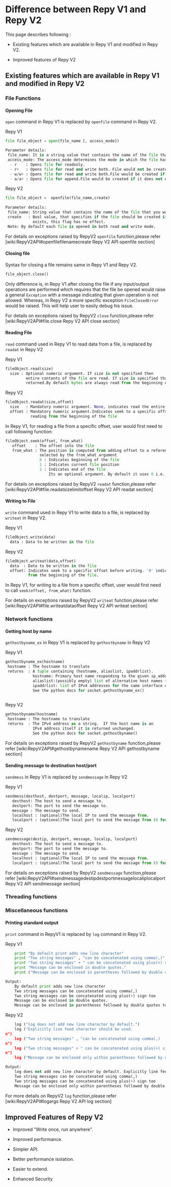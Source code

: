 # Difference between Repy V1 and Repy V2

This page describes following : 

 * Existing features which are available in Repy V1 and modified in Repy V2.

 * Improved features of Repy V2



## Existing features which are available in Repy V1 and modified in Repy V2

### File Functions

#### Opening File
```open``` command in Repy V1 is replaced by ```openfile``` command in Repy V2. 

Repy V1
```python
file file_object = open(file_name [, access_mode])

Parameter details:
 file_name: It is a string value that contains the name of the file that you want to access.
 access_mode: The access_mode determines the mode in which the file has to be opened,
  - r    : Opens file for readonly.
  - r+   : Opens file for read and write both. File would not be created if it does not exist
  - w/w+ : Opens file for read and write both.File would be created if it does not exist
  - a/a+ : Opens file for append.File would be created if it does not exist.
```
Repy V2
```python
file file_object =  openfile(file_name,create)
 
Parameter details:
 file_name: String value that contains the name of the file that you want to access.
 create   : Bool value, that specifies if the file should be created if it does not exist. If the file  
            exists, this flag has no effect.
 Note: By default each file is opened in both read and write mode.
```

For details on exceptions raised by RepyV2 ```openfile``` function,please refer  [wiki:RepyV2API#openfilefilenamecreate Repy V2 API openfile section]

#### Closing file

Syntax for closing a file remains same in Repy V1 and Repy V2. 
```python
file_object.close()
```

Only difference is, in Repy V1 after closing the file if any input/output operations are performed which requires that the file be opened would raise a general ```Exception``` with a message indicating that given operation is not allowed. Whereas, in Repy V2 a more specific exception ```FileClosedError``` would be raised. This will help user to easily debug his issue.

For details on exceptions raised by RepyV2 ```close``` function,please refer  [wiki:RepyV2API#file.close Repy V2 API close section]

#### Reading File
```read``` command used in Repy V1 to read data from a file, is replaced by ```readat``` in Repy V2

Repy V1
```python
fileObject.read(size)
  size : Optional numeric argument. If size is not specified then
         entire contents of the file are read. If size is specified than equivalent number of bytes are  
         returned.By default bytes are always read from the beginning of the file.
```
Repy V2
```python
fileObject.readat(size,offset)
  size   : Mandatory numeric argument. None, indicates read the entire contents of the file.
  offset : Mandatory numeric argument.Indicates seek to a specific offset before reading. '0' indicates start  
           reading from the beginning of the file 
```

In Repy V1, for reading a file from a specific offset, user would first need to call following function: 
```python
fileObject.seek(offset, from_what)
   offset    : The offset into the file
   from_what : The position is computed from adding offset to a reference point; the reference point is 
               selected by the from_what argument
               0 : Indicates beginning of the file
               1 : Indicates current file position
               2 : Indicates end of the file 
                   Its an optional argument. By default it uses 0 i.e. beginning of the file

```

For details on exceptions raised by RepyV2 ```readat``` function,please refer  [wiki:RepyV2API#file.readatsizelimitoffset Repy V2 API readat section]

#### Writing to File
```write``` command used in Repy V1 to write data to a file, is replaced by ```writeat``` in Repy V2.

Repy V1
```python
fileObject.write(data)
  data : Data to be written in the file
```
Repy V2
```python
fileObject.writeat(data,offset)
  data  : Data to be written in the file
  offset: Indicates seek to a specific offset before writing. '0' indicates start writing  
          from the beginning of the file. 
```

In Repy V1, for writing to a file from a specific offset, user would first need to call ```seek(offset, from_what)``` function.

For details on exceptions raised by RepyV2 ```writeat``` function,please refer  [wiki:RepyV2API#file.writeatdataoffset Repy V2 API writeat section]

### Network functions

#### Getting host by name

```gethostbyname_ex``` in Repy V1 is replaced by ```gethostbyname``` in Repy V2

Repy V1
```python
gethostbyname_ex(hostname)
 hostname : The hostname to translate
 returns  : A tuple containing (hostname, aliaslist, ipaddrlist).
            hostname: Primary host name responding to the given ip_address
            aliaslist:(possibly empty) list of alternative host names for the same address
            ipaddrlist: list of IPv4 addresses for the same interface on the same host 
            See the python docs for socket.gethostbyname_ex()
     
```

Repy V2
```python
gethostbyname(hostname)
 hostname : The hostname to translate
 returns  : The IPv4 address as a string.  If the host name is an
            IPv4 address itself it is returned unchanged. 
            See the python docs for socket.gethostbyname()
```

For details on exceptions raised by RepyV2 ```gethostbyname``` function,please refer  [wiki:RepyV2API#gethostbynamename Repy V2 API gethostbyname section]

#### Sending message to destination host/port
```sendmess``` in Repy V1 is replaced by ```sendmessage``` in Repy V2

Repy V1
```python
sendmess(desthost, destport, message, localip, localport)
   desthost: The host to send a message to.
   destport: The port to send the message to.
   message : The message to send.
   localhost : (optional)The local IP to send the message from. 
   localport : (optional)The local port to send the message from (0 for a random port).

```

Repy V2
```python
sendmessage(destip, destport, message, localip, localport)
   desthost: The host to send a message to.
   destport: The port to send the message to.
   message : The message to send.
   localhost : (optional)The local IP to send the message from. 
   localport : (optional)The local port to send the message from (0 for a random port).
```

For details on exceptions raised by RepyV2 ```sendmessage``` function,please refer  [wiki:RepyV2API#sendmessagedestipdestportmessagelocaliplocalport Repy V2 API sendmessage section]

### Threading functions


### Miscellaneous functions

#### Printing standard output

```print``` command in RepyV1 is replaced by ```log``` command in Repy V2.

Repy V1
```python
    print "By default print adds new line character"
    print "Two string messages" , "can be concatenated using comma(,)"
    print "Two string messages" + " can be concatenated using plus(+) sign too"
    print "Message can be enclosed in double quotes."
    print ("Message can be enclosed in parentheses followed by double quotes too")

Output:
    By default print adds new line character
    Two string messages can be concatenated using comma(,)
    Two string messages can be concatenated using plus(+) sign too
    Message can be enclosed in double quotes.
    Message can be enclosed in parentheses followed by double quotes too
 ```

Repy V2
```python
    log ("log does not add new line character by default.")
    log ("Explicitly line feed character should be used. 
n")
    log ("Two string messages" , "can be concatenated using comma(,) 
n")
    log ("Two string messages" + " can be concatenated using plus(+) sign too 
n")
    log ("Message can be enclosed only within parentheses followed by double quotes")

Output:
    log does not add new line character by default. Explicitly line feed character should be used. 
    Two string messages can be concatenated using comma(,) 
    Two string messages can be concatenated using plus(+) sign too 
    Message can be enclosed only within parentheses followed by double quotes
 ```

For more details on RepyV2 ```log``` function,please refer  [wiki:RepyV2API#logargs Repy V2 API log section]


## Improved Features of Repy V2

 * Improved "Write once, run anywhere".

 * Improved performance.
   
 * Simpler API.

 * Better performance isolation.

 * Easier to extend.
 
 * Enhanced Security







 
 